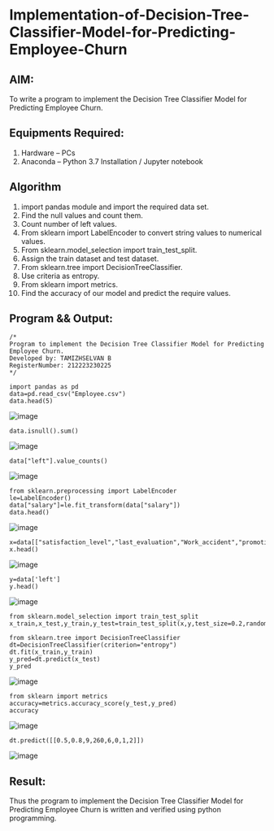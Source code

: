 # Implementation-of-Decision-Tree-Classifier-Model-for-Predicting-Employee-Churn

## AIM:
To write a program to implement the Decision Tree Classifier Model for Predicting Employee Churn.

## Equipments Required:
1. Hardware – PCs
2. Anaconda – Python 3.7 Installation / Jupyter notebook

## Algorithm
1. import pandas module and import the required data set.
2. Find the null values and count them.
3. Count number of left values.
4. From sklearn import LabelEncoder to convert string values to numerical values.
5. From sklearn.model_selection import train_test_split.
6. Assign the train dataset and test dataset.
7. From sklearn.tree import DecisionTreeClassifier.
8. Use criteria as entropy.
9. From sklearn import metrics.
10. Find the accuracy of our model and predict the require values.

## Program && Output:
```
/*
Program to implement the Decision Tree Classifier Model for Predicting Employee Churn.
Developed by: TAMIZHSELVAN B
RegisterNumber: 212223230225
*/
```
```
import pandas as pd
data=pd.read_csv("Employee.csv")
data.head(5)
```
![image](https://github.com/user-attachments/assets/0a5e6639-f80a-4591-881f-de7f73ab0bc0)

```
data.isnull().sum()
```

![image](https://github.com/user-attachments/assets/496aa59d-4b40-48e8-8fce-257a6fc94d91)

```
data["left"].value_counts()
```

![image](https://github.com/user-attachments/assets/7b0520b0-3df8-44ba-a967-5e1c58dc6cb7)

```
from sklearn.preprocessing import LabelEncoder
le=LabelEncoder()
data["salary"]=le.fit_transform(data["salary"])
data.head()
```
![image](https://github.com/user-attachments/assets/d3432a76-ff8b-4378-9aee-e6c858583c8b)


```
x=data[["satisfaction_level","last_evaluation","Work_accident","promotion_last_5years","number_project","average_montly_hours","time_spend_company","salary"]]
x.head()
```
![image](https://github.com/user-attachments/assets/dbc1b5bb-8648-4b44-99dc-4a07e2736a62)

```
y=data['left']
y.head()
```

![image](https://github.com/user-attachments/assets/deba4896-5881-45bf-b400-072ad663ac93)

```
from sklearn.model_selection import train_test_split
x_train,x_test,y_train,y_test=train_test_split(x,y,test_size=0.2,random_state=100)

from sklearn.tree import DecisionTreeClassifier
dt=DecisionTreeClassifier(criterion="entropy")
dt.fit(x_train,y_train)
y_pred=dt.predict(x_test)
y_pred
```

![image](https://github.com/user-attachments/assets/606443fb-ebe7-4291-abab-fcb1d8e75600)

```
from sklearn import metrics
accuracy=metrics.accuracy_score(y_test,y_pred)
accuracy
```
![image](https://github.com/user-attachments/assets/df897bef-ac70-45ca-9633-148a8416ffe5)

```
dt.predict([[0.5,0.8,9,260,6,0,1,2]])
```

![image](https://github.com/user-attachments/assets/f719855f-04f3-4cbf-b53e-d4d5c21d7550)

## Result:
Thus the program to implement the  Decision Tree Classifier Model for Predicting Employee Churn is written and verified using python programming.
